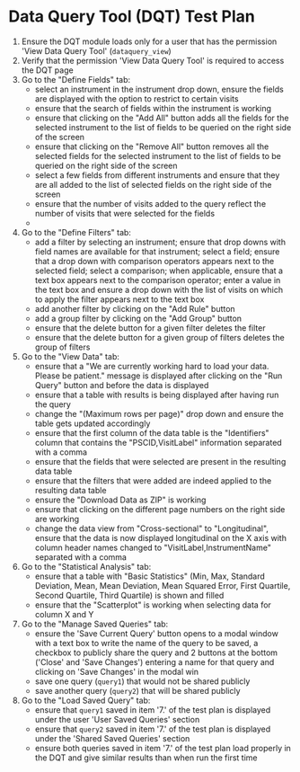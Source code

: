 # Data Query Tool (DQT) Test Plan

1. Ensure the DQT module loads only for a user that has the permission 'View Data Query Tool' (`dataquery_view`)
2. Verify that the permission 'View Data Query Tool' is required to access the DQT page
3. Go to the "Define Fields" tab:
   - select an instrument in the instrument drop down, ensure the fields are displayed
     with the option to restrict to certain visits
   - ensure that the search of fields within the instrument is working
   - ensure that clicking on the "Add All" button adds all the fields for the 
     selected instrument to the list of fields to be queried on the
     right side of the screen
   - ensure that clicking on the "Remove All" button removes all the selected 
     fields for the selected instrument to the list of fields to be queried on the
     right side of the screen
   - select a few fields from different instruments and ensure that they are all added 
     to the list of selected fields on the right side of the screen
   - ensure that the number of visits added to the query reflect the number of
     visits that were selected for the fields
   -
4. Go to the "Define Filters" tab:
   - add a filter by selecting an instrument; ensure that drop downs with field names
     are available for that instrument; select a field; ensure that a drop down with 
     comparison operators appears next to the selected field; select a comparison; 
     when applicable, ensure that a text box appears next to the comparison operator;
     enter a value in the text box and ensure a drop down with the list of visits 
     on which to apply the filter appears next to the text box
   - add another filter by clicking on the "Add Rule" button
   - add a group filter by clicking on the "Add Group" button
   - ensure that the delete button for a given filter deletes the filter
   - ensure that the delete button for a given group of filters deletes the group of filters
5. Go to the "View Data" tab:
   - ensure that a "We are currently working hard to load your data. Please be patient."
     message is displayed after clicking on the "Run Query" button and before the 
     data is displayed
   - ensure that a table with results is being displayed after having run the query
   - change the "(Maximum rows per page)" drop down and ensure the table gets updated
     accordingly
   - ensure that the first column of the data table is the "Identifiers" column that
     contains the "PSCID,VisitLabel" information separated with a comma
   - ensure that the fields that were selected are present in the resulting data table
   - ensure that the filters that were added are indeed applied to the resulting data table
   - ensure the "Download Data as ZIP" is working
   - ensure that clicking on the different page numbers on the right side are working
   - change the data view from "Cross-sectional" to "Longitudinal", ensure that the 
     data is now displayed longitudinal on the X axis with column header names changed
     to "VisitLabel,InstrumentName" separated with a comma
6. Go to the "Statistical Analysis" tab:
   - ensure that a table with "Basic Statistics" (Min, Max, Standard Deviation, Mean,
     Mean Deviation, Mean Squared Error, First Quartile, Second Quartile, Third 
     Quartile) is shown and filled
   - ensure that the "Scatterplot" is working when selecting data for column X and Y
7. Go to the "Manage Saved Queries" tab:
   - ensure the 'Save Current Query' button opens to a modal window with a text box 
     to write the name of the query to be saved, a checkbox to publicly share the 
     query and 2 buttons at the bottom ('Close' and 'Save Changes') 
     entering a name for that query and clicking on 'Save Changes' in the modal win
   - save one query (`query1`) that would not be shared publicly
   - save another query (`query2`) that will be shared publicly
8. Go to the "Load Saved Query" tab:
   - ensure that `query1` saved in item '7.' of the test plan is displayed under the
     user 'User Saved Queries' section
   - ensure that `query2` saved in item '7.' of the test plan is displayed under the 
     'Shared Saved Queries' section
   - ensure both queries saved in item '7.' of the test plan load properly in the
     DQT and give similar results than when run the first time